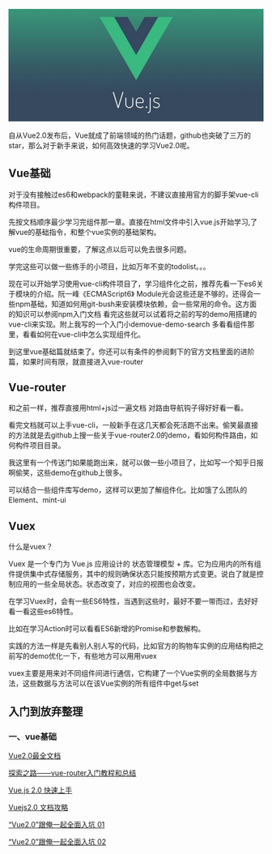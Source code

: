 ![vue](vue\vueimg\logo.jpg)

自从Vue2.0发布后，Vue就成了前端领域的热门话题，github也突破了三万的star，那么对于新手来说，如何高效快速的学习Vue2.0呢。

## Vue基础
对于没有接触过es6和webpack的童鞋来说，不建议直接用官方的脚手架vue-cli构件项目。

先按文档顺序最少学习完组件那一章。直接在html文件中引入vue.js开始学习,了解vue的基础指令，和整个vue实例的基础架构。

vue的生命周期很重要，了解这点以后可以免去很多问题。

学完这些可以做一些练手的小项目，比如万年不变的todolist。。。

现在可以开始学习使用vue-cli构件项目了，学习组件化之前，推荐先看一下es6关于模块的介绍。阮一峰《ECMAScript6》 Module光会这些还是不够的，还得会一些npm基础，知道如何用git-bush来安装模块依赖，会一些常用的命令。这方面的知识可以参阅npm入门文档
看完这些就可以试着将之前的写的demo用搭建的vue-cli来实现。附上我写的一个入门小demovue-demo-search
多看看组件那里，看看如何在vue-cli中怎么实现组件化。

到这里vue基础篇就结束了。你还可以有条件的参阅剩下的官方文档里面的进阶篇，如果时间有限，就直接进入vue-router

## Vue-router
和之前一样，推荐直接用html+js过一遍文档
对路由导航钩子得好好看一看。

看完文档就可以上手vue-cli，一般新手在这几天都会死活跑不出来。偷笑最直接的方法就是去github上搜一些关于vue-router2.0的demo，看如何构件路由，如何构件项目目录。

我这里有一个传送门如果能跑出来，就可以做一些小项目了，比如写一个知乎日报啊偷笑，这些demo在github上很多。

可以结合一些组件库写demo，这样可以更加了解组件化。比如饿了么团队的Element、mint-ui

## Vuex

什么是vuex？

Vuex 是一个专门为 Vue.js 应用设计的 状态管理模型 + 库。它为应用内的所有组件提供集中式存储服务，其中的规则确保状态只能按预期方式变更。说白了就是控制应用的一些全局状态。状态改变了，对应的视图也会改变。

在学习Vuex时，会有一些ES6特性，当遇到这些时，最好不要一带而过，去好好看一看这些es6特性。

比如在学习Action时可以看看ES6新增的Promise和参数解构。

实践的方法一样是先看别人别人写的代码，比如官方的购物车实例的应用结构把之前写的demo优化一下，有些地方可以用用vuex

vuex主要是用来对不同组件间进行通信，它构建了一个Vue实例的全局数据与方法，这些数据与方法可以在该Vue实例的所有组件中get与set

## 入门到放弃整理

### 一、vue基础

[Vue2.0最全文档 ](https://router.vuejs.org/zh/ "Vue2.0最全文档 ")

[探索之路——vue-router入门教程和总结](https://segmentfault.com/a/1190000009651628 "探索之路——vue-router入门教程和总结")

[Vue.js 2.0 快速上手](https://zhuanlan.zhihu.com/p/23078117 "Vue.js 2.0 快速上手")

[Vuejs2.0 文档攻略](http://larabase.com/collection/2/post/126 "Vuejs2.0 文档攻略")

[“Vue2.0”跟俺一起全面入坑 01](vue/1.md "“Vue2.0”跟俺一起全面入坑 01")

[“Vue2.0”跟俺一起全面入坑 02](vue/2.md " “Vue2.0”跟俺一起全面入坑 02")
